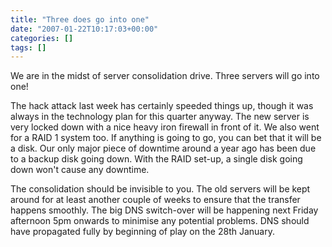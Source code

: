 ```yaml
---
title: "Three does go into one"
date: "2007-01-22T10:17:03+00:00"
categories: []
tags: []
---
```


We are in the midst of server consolidation drive. Three servers will go into one!

The hack attack last week has certainly speeded things up, though it was always in the technology plan for this quarter anyway. The new server is very locked down with a nice heavy iron firewall in front of it. We also went for a RAID 1 system too. If anything is going to go, you can bet that it will be a disk. Our only major piece of downtime around a year ago has been due to a backup disk going down. With the RAID set-up, a single disk going down won't cause any downtime.

The consolidation should be invisible to you. The old servers will be kept around for at least another couple of weeks to ensure that the transfer happens smoothly. The big DNS switch-over will be happening next Friday afternoon 5pm onwards to minimise any potential problems. DNS should have propagated fully by beginning of play on the 28th January.
